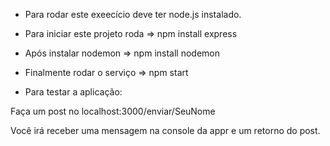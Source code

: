 - Para rodar este exeecício deve ter node.js instalado.

- Para iniciar este projeto roda => npm install express

- Após instalar nodemon => npm install nodemon

- Finalmente rodar o serviço => npm start

- Para testar a aplicação:

Faça um post no localhost:3000/enviar/SeuNome

Você irá receber uma mensagem na console da appr e um retorno do post.